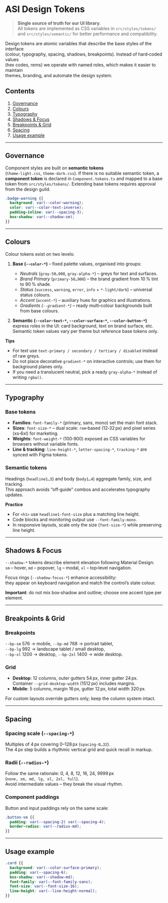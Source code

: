 # ASI Design Tokens

> **Single source of truth for our UI library.**  
> All tokens are implemented as CSS variables in `src/styles/tokens/` and `src/styles/semantic/` for better performance and compatibility.

Design tokens are atomic variables that describe the base styles of the interface  
(colour, typography, spacing, shadows, breakpoints). Instead of hard‑coded values  
(hex codes, rems) we operate with named roles, which makes it easier to maintain  
themes, branding, and automate the design system.

## Contents
1. [Governance](#governance)
2. [Colours](#colours)
3. [Typography](#typography)
4. [Shadows & Focus](#shadows--focus)
5. [Breakpoints & Grid](#breakpoints--grid)
6. [Spacing](#spacing)
7. [Usage example](#usage-example)

---

## Governance

Component styles are built on **semantic tokens**  
(`theme-light.css`, `theme-dark.css`). If there is no suitable
semantic token, a **component token** is declared in
`Component.tokens.ts` and mapped to a base token from
`src/styles/tokens/`. Extending base tokens requires approval
from the design guild.

```css
.badge-warning {{
  background: var(--color-warning);
  color: var(--color-text-inverse);
  padding-inline: var(--spacing-3);
  box-shadow: var(--shadow-sm);
}}
```

---

## Colours

Colour tokens exist on two levels:

1. **Base (`--color-*`)** – fixed palette values, organised into groups:  
   - *Neutrals* (`gray-50…900`, `gray-alpha-*`) – greys for text and surfaces.  
   - *Brand Primary* (`primary-50…900`) – the brand gradient from 10 % tint to 90 % shade.  
   - *Status* (`success`, `warning`, `error`, `info` + `*-light/dark`) – universal status colours.  
   - *Accent* (`accent-*`) – auxiliary hues for graphics and illustrations.  
   - *Gradients (`--gradient-*`)* – ready multi‑colour backgrounds built from base colours.

2. **Semantic (`--color-text-*`, `--color-surface-*`, `--color-button-*`)**  
   express roles in the UI: card background, text on brand surface, etc.  
   Semantic token values vary per theme but reference base tokens only.

**Tips**

- For text use `text-primary / secondary / tertiary / disabled` instead of raw greys.  
- Do not place decorative `gradient-*` on interactive controls; use them for background planes only.  
- If you need a translucent neutral, pick a ready `gray-alpha-*` instead of writing `rgba()`.

---

## Typography

### Base tokens

- **Families**: `font-family-*` (primary, sans, mono) set the main font stack.  
- **Sizes**: `font-size-*` – dual scale: `rem`‑based (12‑32 px) and pixel series (xs‑6xl) for marketing.  
- **Weights**: `font-weight-*` (100‑900) exposed as CSS variables for browsers without variable fonts.  
- **Line & tracking**: `line-height-*`, `letter-spacing-*`, `tracking-*` are synced with Figma tokens.

### Semantic tokens

Headings (`headline1…5`) and body (`body1…4`) aggregate family, size, and tracking.  
This approach avoids “off‑guide” combos and accelerates typography updates.

**Practice**

- For `<h1>` use `headline1-font-size` plus a matching line height.  
- Code blocks and monitoring output use `--font-family-mono`.  
- In responsive layouts, scale only the size (`font-size-*`) while preserving line height.

---

## Shadows & Focus

`--shadow-*` tokens describe element elevation following Material Design:  
`sm` – hover, `md` – popover, `lg` – modal, `xl` – top‑level navigation.

Focus rings (`--shadow-focus-*`) enhance accessibility:  
they appear on keyboard navigation and match the control’s state colour.

**Important**: do not mix box‑shadow and outline; choose one accent type per element.

---

## Breakpoints & Grid

### Breakpoints

`--bp-sm` 576 → mobile, `--bp-md` 768 → portrait tablet,  
`--bp-lg` 992 → landscape tablet / small desktop,  
`--bp-xl` 1200 → desktop, `--bp-2xl` 1400 → wide desktop.

### Grid

- **Desktop**: 12 columns, outer gutters 54 px, inner gutter 24 px.  
  Container `--grid-desktop-width` (1512 px) includes margins.
- **Mobile**: 5 columns, margin 16 px, gutter 12 px, total width 320 px.

For custom layouts override gutters only; keep the column system intact.

---

## Spacing

### Spacing scale (`--spacing-*`)

Multiples of 4 px covering 0–128 px (`spacing-0…32`).  
The 4 px step builds a rhythmic vertical grid and quick recall in markup.

### Radii (`--radius-*`)

Follow the same rationale: 0, 4, 8, 12, 16, 24, 9999 px  
(`none, sm, md, lg, xl, 2xl, full`).  
Avoid intermediate values – they break the visual rhythm.

### Component paddings

Button and input paddings rely on the same scale:

```css
.button-sm {{
  padding: var(--spacing-2) var(--spacing-4);
  border-radius: var(--radius-md);
}}
```

---

## Usage example

```css
.card {{
  background: var(--color-surface-primary);
  padding: var(--spacing-6);
  box-shadow: var(--shadow-md);
  font-family: var(--font-family-sans);
  font-size: var(--font-size-16);
  line-height: var(--line-height-normal);
}}
```

